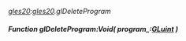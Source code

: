_[gles20](../../modules/gles20/gles20-module.md):[gles20](../../modules/gles20/gles20-module.md).glDeleteProgram_
##### Function glDeleteProgram:Void( program_:[GLuint](../../modules/gles20/gles20-gluint.md) )
